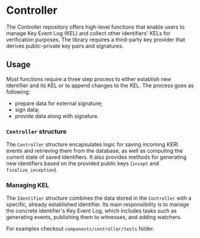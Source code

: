 # Controller

The Controller repository offers high-level functions that enable users to manage Key Event Log (KEL) and collect other identifiers' KELs for verification purposes. The library requires a third-party key provider that derives public-private key pairs and signatures.

## Usage

Most functions require a three step process to either establish new Identifier and its KEL or to append changes to the KEL. The process goes as following:

- prepare data for external signature;
- sign data;
- provide data along with signature.

### `Controller` structure

The `Controller` structure encapsulates logic for saving incoming KERI events and retrieving them from the database, as well as computing the current state of saved Identifiers. It also provides methods for generating new identifiers based on the provided public keys (`incept` and `finalize_inception`).

### Managing KEL

The `Identifier` structure combines the data stored in the `Controller` with a specific, already established identifier. Its main responsibility is to manage the concrete identifier's Key Event Log, which includes tasks such as generating events, publishing them to witnesses, and adding watchers.

For examples checkout `components/controller/tests` folder.